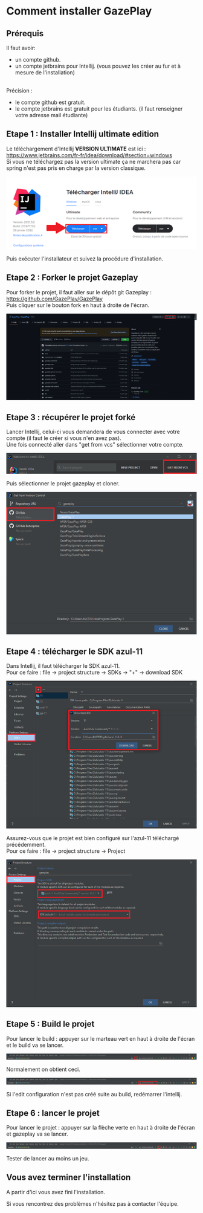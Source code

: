# Comment installer GazePlay

## Prérequis

Il faut avoir: 
* un compte github.
* un compte jetbrains pour Intellij. (vous pouvez les créer au fur et à mesure de l'installation)

<br>Précision : 
* le compte github est gratuit.
* le compte jetbrains est gratuit pour les étudiants. (il faut renseigner votre adresse mail étudiante)

## Etape 1 : Installer Intellij ultimate edition 

Le téléchargement d'Intellij **VERSION ULTIMATE** est ici : https://www.jetbrains.com/fr-fr/idea/download/#section=windows
<br>
Si vous ne téléchargez pas la version ultimate ça ne marchera pas car spring n'est pas pris en charge par la version classique.

![telechargement intellij](AssetsInstallation/DL-intellij-FR.png)

Puis exécuter l'installateur et suivez la procédure d'installation.

## Etape 2 : Forker le projet Gazeplay

Pour forker le projet, il faut aller sur le dépôt git Gazeplay : https://github.com/GazePlay/GazePlay
<br>
Puis cliquer sur le bouton fork en haut à droite de l'écran.

![fork](AssetsInstallation/fork.png)

## Etape 3 : récupérer le projet forké

Lancer Intellij, celui-ci vous demandera de vous connecter avec votre compte (il faut le créer si vous n'en avez pas).
<br> Une fois connecté aller dans "get from vcs" sélectionner votre compte.

![GetFromVCS](AssetsInstallation/GetFromVCS.png)

Puis sélectionner le projet gazeplay et cloner.

![clone](AssetsInstallation/clone.png)

## Etape 4 : télécharger le SDK azul-11

Dans Intellij, il faut télécharger le SDK azul-11.
<br>
Pour ce faire : file -> project structure -> SDKs -> "+" -> download SDK

![telechargement azul](AssetsInstallation/DL-azul-FR.png)

Assurez-vous que le projet est bien configuré sur l'azul-11 téléchargé précédemment.
<br> 
Pour ce faire : file -> project structure -> Project

![mise en place azul](AssetsInstallation/DL-setAzul.png)

## Etape 5 : Build le projet

Pour lancer le build : appuyer sur le marteau vert en haut à droite de l'écran et le build va se lancer.

![build](AssetsInstallation/build.png)

Normalement on obtient ceci.

![buildsuccessfull](AssetsInstallation/editconfig.png)

Si l'edit configuration n'est pas créé suite au build, redémarrer l'intellij.

## Etape 6 : lancer le projet

Pour lancer le projet : appuyer sur la flèche verte en haut à droite de l'écran et gazeplay va se lancer.

![run](AssetsInstallation/run.png)

Tester de lancer au moins un jeu.

## Vous avez terminer l'installation

A partir d'ici vous avez fini l'installation.

Si vous rencontrez des problèmes n'hésitez pas à contacter l'équipe.
